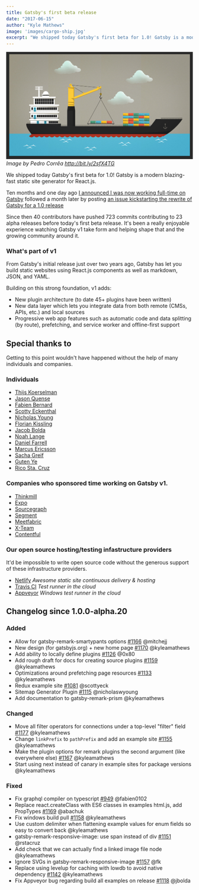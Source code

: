 ```yaml
---
title: Gatsby's first beta release
date: "2017-06-15"
author: "Kyle Mathews"
image: 'images/cargo-ship.jpg'
excerpt: "We shipped today Gatsby's first beta for 1.0! Gatsby is a modern blazing-fast static site generator for React.js…"
---
```


![Container ship loading containers](images/cargo-ship.jpg)*Image by Pedro Corrêa http://bit.ly/2sfX4TG*

We shipped today Gatsby's first beta for 1.0! Gatsby is a modern blazing-fast static
site generator for React.js.

Ten months and one day ago [I announced I was now working full-time on
Gatsby](https://www.bricolage.io/gatsby-open-source-work/) followed a month
later by posting [an issue kickstarting the rewrite of Gatsby for a 1.0
release](https://github.com/gatsbyjs/gatsby/issues/419)

Since then 40 contributors have pushed 723 commits contributing to 23 alpha releases
before today's first beta release. It's been a really enjoyable experience watching
Gatsby v1 take form and helping shape that and the growing community around it.

### What's part of v1

From Gatsby's initial release just over two years ago, Gatsby has let you build
static websites using React.js components as well as markdown, JSON,
and YAML.

Building on this strong foundation, v1 adds:

* New plugin architecture (to date 45+ plugins have been written)
* New data layer which lets you integrate data from both remote (CMSs, APIs, etc.) and local sources
* Progressive web app features such as automatic code and data splitting (by route), prefetching, and service worker and offline-first support

## Special thanks to

Getting to this point wouldn't have happened without the help of many individuals
and companies.

### Individuals
* [Thijs Koerselman](https://github.com/0x80)
* [Jason Quense](https://github.com/jquense)
* [Fabien Bernard](https://github.com/fabien0102)
* [Scotty Eckenthal](https://github.com/scottyeck)
* [Nicholas Young](https://github.com/nicholaswyoung)
* [Florian Kissling](https://github.com/fk)
* [Jacob Bolda](https://github.com/jbolda)
* [Noah Lange](https://github.com/noahlange)
* [Daniel Farrell](https://github.com/danielfarrell)
* [Marcus Ericsson](https://github.com/mericsson)
* [Sacha Greif](https://github.com/SachaG)
* [Guten Ye](https://github.com/gutenye)
* [Rico Sta. Cruz](https://github.com/rstacruz)

### Companies who sponsored time working on Gatsby v1.

* [Thinkmill](https://www.thinkmill.com.au/)
* [Expo](https://expo.io/)
* [Sourcegraph](https://about.sourcegraph.com/)
* [Segment](https://segment.com)
* [Meetfabric](https://meetfabric.com/)
* [X-Team](https://x-team.com/)
* [Contentful](https://www.contentful.com/)

### Our open source hosting/testing infastructure providers

It'd be impossible to write open source code without the generous support
of these infrastructure providers.

* [Netlify](https://www.netlify.com/) *Awesome static site continuous delivery & hosting*
* [Travis CI](https://travis-ci.org) *Test runner in the cloud*
* [Appveyor](https://www.appveyor.com/) *Windows test runner in the cloud*

## Changelog since 1.0.0-alpha.20

### Added
* Allow for gatsby-remark-smartypants options [#1166](https://github.com/gatsbyjs/gatsby/pull/1166) @mitchejj
* New design (for gatsbyjs.org) + new home page [#1170](https://github.com/gatsbyjs/gatsby/pull/1170) @kyleamathews
* Add ability to locally define plugins [#1126](https://github.com/gatsbyjs/gatsby/pull/1126) @0x80
* Add rough draft for docs for creating source plugins [#1159](https://github.com/gatsbyjs/gatsby/pull/1159) @kyleamathews
* Optimizations around prefetching page resources [#1133](https://github.com/gatsbyjs/gatsby/pull/1133) @kyleamathews
* Redux example site [#1081](https://github.com/gatsbyjs/gatsby/pull/1081) @scottyeck
* Sitemap Generator Plugin [#1115](https://github.com/gatsbyjs/gatsby/pull/1115) @nicholaswyoung
* Add documentation to gatsby-remark-prism @kyleamathews

### Changed
* Move all filter operators for connections under a top-level "filter" field [#1177](https://github.com/gatsbyjs/gatsby/pull/1177) @kyleamathews
* Change `linkPrefix` to `pathPrefix` and add an example site [#1155](https://github.com/gatsbyjs/gatsby/pull/1155) @kyleamathews
* Make the plugin options for remark plugins the second argument (like everywhere else) [#1167](https://github.com/gatsbyjs/gatsby/pull/1167) @kyleamathews
* Start using next instead of canary in example sites for package versions @kyleamathews

### Fixed
* Fix graphql compiler on typescript [#949](https://github.com/gatsbyjs/gatsby/pull/949) @fabien0102
* Replace react.createClass with ES6 classes in examples html.js, add PropTypes [#1169](https://github.com/gatsbyjs/gatsby/pull/1169) @abachuk
* Fix windows build pull [#1158](https://github.com/gatsbyjs/gatsby/pull/1158) @kyleamathews
* Use custom delimiter when flattening example values for enum fields so easy to convert back @kyleamathews
* gatsby-remark-responsive-image: use span instead of div [#1151](https://github.com/gatsbyjs/gatsby/pull/1151) @rstacruz
* Add check that we can actually find a linked image file node @kyleamathews
* Ignore SVGs in gatsby-remark-responsive-image [#1157](https://github.com/gatsbyjs/gatsby/pull/1157) @fk
* Replace using levelup for caching with lowdb to avoid native dependency [#1142](https://github.com/gatsbyjs/gatsby/pull/1142) @kyleamathews
* Fix Appveyor bug regarding build all examples on release [#1118](https://github.com/gatsbyjs/gatsby/pull/1118) @jbolda


